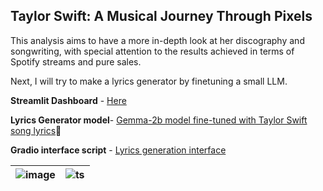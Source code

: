 ## Taylor Swift: A Musical Journey Through Pixels

This analysis aims to have a more in-depth look at her discography and songwriting, with special attention to the results achieved in terms of Spotify streams and pure sales.

Next, I will try to make a lyrics generator by finetuning a small LLM.

**Streamlit Dashboard** - [Here](https://storyinpixels-taylorswift.streamlit.app/)

**Lyrics Generator model**- [Gemma-2b model fine-tuned with Taylor Swift song lyrics](https://huggingface.co/LuciexJune/Gemma_2b_LoRA_tuned)🤗

**Gradio interface script** - [Lyrics generation interface](Taylor_Swift_lyrics/Gemma_2b_LoRA_tuning)

| ![image](https://github.com/Elsword016/Story_in_pixels/assets/29883365/9048d7e9-0f37-4f97-bf43-d53713a62b87) | ![ts](https://github.com/Elsword016/Story_in_pixels/assets/29883365/7b7c066b-6ede-47bd-a394-1bd5c55b4410)
| ------------------------------------------------------------------------------------------------------------ | ---------------------------------------------------------------------------------------------------------|




